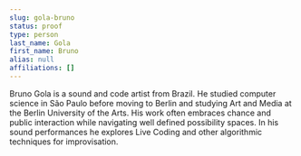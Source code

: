 ```yaml
---
slug: gola-bruno
status: proof
type: person
last_name: Gola
first_name: Bruno
alias: null
affiliations: []
---
```


Bruno Gola is a sound and code artist from Brazil. He studied computer
science in São Paulo before moving to Berlin and studying Art and Media at
the Berlin University of the Arts. His work often embraces chance and public
interaction while navigating well defined possibility spaces. In his sound
performances he explores Live Coding and other algorithmic techniques for
improvisation.
